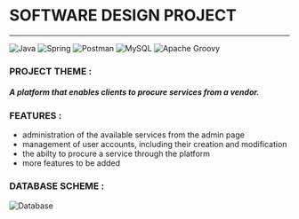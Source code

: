 # SOFTWARE DESIGN PROJECT
******
![Java](https://img.shields.io/badge/Java-ED8B00?style=for-the-badge&logo=openjdk&logoColor=white)     ![Spring](https://img.shields.io/badge/spring-%236DB33F.svg?style=for-the-badge&logo=spring&logoColor=white) ![Postman](https://img.shields.io/badge/Postman-FF6C37?style=for-the-badge&logo=postman&logoColor=white) ![MySQL](https://img.shields.io/badge/mysql-%2300f.svg?style=for-the-badge&logo=mysql&logoColor=white) ![Apache Groovy](https://img.shields.io/badge/Apache%20Groovy-4298B8.svg?style=for-the-badge&logo=Apache+Groovy&logoColor=white)

### PROJECT THEME :
##### A platform that enables clients to procure services from a vendor.
### FEATURES :
- administration of the available services from the admin page
- management of user accounts, including their creation and modification
- the abilty to procure a service through the platform
- more features to be added

### DATABASE SCHEME :
![Database](https://i.postimg.cc/zDbXW70G/db-schema.png)


